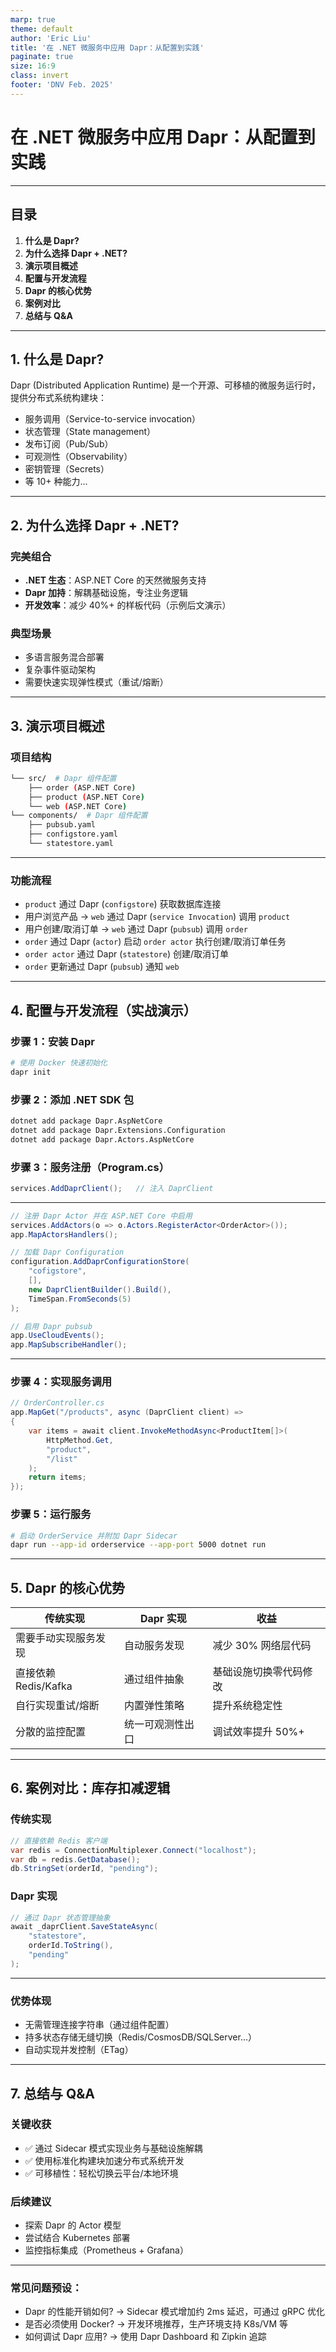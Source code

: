 ```yaml
---
marp: true
theme: default
author: 'Eric Liu'
title: '在 .NET 微服务中应用 Dapr：从配置到实践'
paginate: true
size: 16:9
class: invert
footer: 'DNV Feb. 2025'
---
```

<!-- 

-->

#  在 .NET 微服务中应用 Dapr：从配置到实践

---

<!-- 
header: '在 .NET 微服务中应用 Dapr：从配置到实践'
-->

## 目录
1. **什么是 Dapr?**
2. **为什么选择 Dapr + .NET?**
3. **演示项目概述**
4. **配置与开发流程**
5. **Dapr 的核心优势**
6. **案例对比**
7. **总结与 Q&A**

---

<!--
header: '在 .NET 微服务中应用 Dapr：从配置到实践 - 1. 什么是 Dapr?'
-->

## 1. 什么是 Dapr?

Dapr (Distributed Application Runtime) 是一个开源、可移植的微服务运行时，提供分布式系统构建块：
- 服务调用（Service-to-service invocation）
- 状态管理（State management）
- 发布订阅（Pub/Sub）
- 可观测性（Observability）
- 密钥管理（Secrets）
- 等 10+ 种能力...

---

<!--
header: '在 .NET 微服务中应用 Dapr：从配置到实践 - 2. 为什么选择 Dapr + .NET?'
-->

## 2. 为什么选择 Dapr + .NET?

### 完美组合
- **.NET 生态**：ASP.NET Core 的天然微服务支持
- **Dapr 加持**：解耦基础设施，专注业务逻辑
- **开发效率**：减少 40%+ 的样板代码（示例后文演示）

### 典型场景
- 多语言服务混合部署
- 复杂事件驱动架构
- 需要快速实现弹性模式（重试/熔断）

---

<!--
header: '在 .NET 微服务中应用 Dapr：从配置到实践 - 3. 演示项目概述'
-->

## 3. 演示项目概述

### 项目结构
```bash
└── src/  # Dapr 组件配置
    ├── order (ASP.NET Core)
    ├── product (ASP.NET Core)
    └── web (ASP.NET Core)
└── components/  # Dapr 组件配置
    ├── pubsub.yaml
    ├── configstore.yaml
    └── statestore.yaml
```

---

### 功能流程
- `product` 通过  Dapr (`configstore`) 获取数据库连接
- 用户浏览产品 → `web` 通过 Dapr (`service Invocation`) 调用 `product`
- 用户创建/取消订单 → `web` 通过 Dapr (`pubsub`) 调用 `order`
- `order` 通过 Dapr (`actor`) 启动 `order actor` 执行创建/取消订单任务
- `order actor` 通过 Dapr (`statestore`) 创建/取消订单
- `order` 更新通过 Dapr (`pubsub`) 通知 `web`

---

<!--
header: '在 .NET 微服务中应用 Dapr：从配置到实践 - 4. 配置与开发流程'
-->

## 4. 配置与开发流程（实战演示）

### 步骤 1：安装 Dapr
```bash
# 使用 Docker 快速初始化
dapr init
```

### 步骤 2：添加 .NET SDK 包
```bash
dotnet add package Dapr.AspNetCore
dotnet add package Dapr.Extensions.Configuration
dotnet add package Dapr.Actors.AspNetCore
```

### 步骤 3：服务注册（Program.cs）
```csharp
services.AddDaprClient();	// 注入 DaprClient
```

---

```csharp
// 注册 Dapr Actor 并在 ASP.NET Core 中启用
services.AddActors(o => o.Actors.RegisterActor<OrderActor>());
app.MapActorsHandlers();
```

```csharp
// 加载 Dapr Configuration
configuration.AddDaprConfigurationStore(
    "cofigstore", 
    [], 
    new DaprClientBuilder().Build(), 
    TimeSpan.FromSeconds(5)
);
```

```csharp
// 启用 Dapr pubsub
app.UseCloudEvents();
app.MapSubscribeHandler();
```

---

### 步骤 4：实现服务调用
```csharp
// OrderController.cs
app.MapGet("/products", async (DaprClient client) =>
{
	var items = await client.InvokeMethodAsync<ProductItem[]>(
        HttpMethod.Get, 
        "product", 
        "/list"
    );
    return items;
});
```

### 步骤 5：运行服务
``` bash
# 启动 OrderService 并附加 Dapr Sidecar
dapr run --app-id orderservice --app-port 5000 dotnet run
```

---

<!--
header: '在 .NET 微服务中应用 Dapr：从配置到实践 - 5. Dapr 的核心优势'
-->

## 5. Dapr 的核心优势
| 传统实现 | Dapr 实现 | 收益 |
| --- | --- | --- |
| 需要手动实现服务发现 | 自动服务发现 | 减少 30% 网络层代码 |
| 直接依赖 Redis/Kafka | 通过组件抽象 | 基础设施切换零代码修改 |
| 自行实现重试/熔断 | 内置弹性策略 | 提升系统稳定性 |
| 分散的监控配置 | 统一可观测性出口 | 调试效率提升 50%+ |

---

<!--
header: '在 .NET 微服务中应用 Dapr：从配置到实践 - 6. 案例对比'
-->

## 6. 案例对比：库存扣减逻辑

### 传统实现
```csharp
// 直接依赖 Redis 客户端
var redis = ConnectionMultiplexer.Connect("localhost");
var db = redis.GetDatabase();
db.StringSet(orderId, "pending");
```

### Dapr 实现
```csharp
// 通过 Dapr 状态管理抽象
await _daprClient.SaveStateAsync(
    "statestore", 
    orderId.ToString(), 
    "pending"
);
```

---

### 优势体现
- 无需管理连接字符串（通过组件配置）
- 持多状态存储无缝切换（Redis/CosmosDB/SQLServer...）
- 自动实现并发控制（ETag）

---

<!--
header: '在 .NET 微服务中应用 Dapr：从配置到实践 - 7. 总结与 Q&A'
-->

## 7. 总结与 Q&A

### 关键收获
- ✅ 通过 Sidecar 模式实现业务与基础设施解耦
- ✅ 使用标准化构建块加速分布式系统开发
- ✅ 可移植性：轻松切换云平台/本地环境

### 后续建议
- 探索 Dapr 的 Actor 模型
- 尝试结合 Kubernetes 部署
- 监控指标集成（Prometheus + Grafana）

---

### 常见问题预设：
- Dapr 的性能开销如何? → Sidecar 模式增加约 2ms 延迟，可通过 gRPC 优化
- 是否必须使用 Docker? → 开发环境推荐，生产环境支持 K8s/VM 等
- 如何调试 Dapr 应用? → 使用 Dapr Dashboard 和 Zipkin 追踪
